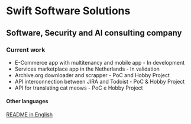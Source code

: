 # Swift Software Solutions
## Software, Security and AI consulting company

### Current work
- E-Commerce app with multitenancy and mobile app - In development
- Services marketplace app in the Netherlands - In validation
- Archive.org downloader and scrapper - PoC and Hobby Project
- API interconnection between JIRA and Todoist - PoC & Hobby Project
- API for translating cat meows - PoC e Hobby Project


#### Other languages
[README in English](README-en.md)

